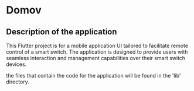 # Domov

## Description of the application

This Flutter project is for a mobile application UI tailored to facilitate remote control of a smart switch.
The application is designed to provide users with seamless interaction and management capabilities over their smart switch devices.

the files that contain the code for the application will be found in the 'lib' directory.

